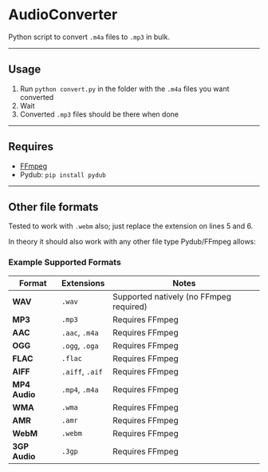 # AudioConverter

Python script to convert `.m4a` files to `.mp3` in bulk.

---

## Usage

1. Run `python convert.py` in the folder with the `.m4a` files you want converted  
2. Wait  
3. Converted `.mp3` files should be there when done

---

## Requires

- [FFmpeg](https://ffmpeg.org/download.html)  
- Pydub: `pip install pydub`

---

## Other file formats

Tested to work with `.webm` also; just replace the extension on lines 5 and 6.

In theory it should also work with any other file type Pydub/FFmpeg allows:

### Example Supported Formats

| Format         | Extensions             | Notes                                      |
|----------------|------------------------|--------------------------------------------|
| **WAV**        | `.wav`                 | Supported natively (no FFmpeg required)    |
| **MP3**        | `.mp3`                 | Requires FFmpeg                            |
| **AAC**        | `.aac`, `.m4a`         | Requires FFmpeg                            |
| **OGG**        | `.ogg`, `.oga`         | Requires FFmpeg                            |
| **FLAC**       | `.flac`                | Requires FFmpeg                            |
| **AIFF**       | `.aiff`, `.aif`        | Requires FFmpeg                            |
| **MP4 Audio**  | `.mp4`, `.m4a`         | Requires FFmpeg                            |
| **WMA**        | `.wma`                 | Requires FFmpeg                            |
| **AMR**        | `.amr`                 | Requires FFmpeg                            |
| **WebM**       | `.webm`                | Requires FFmpeg                            |
| **3GP Audio**  | `.3gp`                 | Requires FFmpeg                            |
